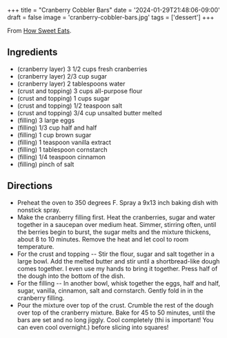 +++
title = "Cranberry Cobbler Bars"
date = '2024-01-29T21:48:06-09:00'
draft = false
image = 'cranberry-cobbler-bars.jpg'
tags = ['dessert']
+++

From [How Sweet Eats](https://www.howsweeteats.com/2020/11/cranberry-cobbler-bars/).

## Ingredients
* (cranberry layer) 3 1/2 cups fresh cranberries
* (cranberry layer) 2/3 cup sugar
* (cranberry layer) 2 tablespoons water
* (crust and topping) 3 cups all-purpose flour
* (crust and topping) 1 cups sugar
* (crust and topping) 1/2 teaspoon salt
* (crust and topping) 3/4 cup unsalted butter melted
* (filling) 3 large eggs
* (filling) 1/3 cup half and half
* (filling) 1 cup brown sugar
* (filling) 1 teaspoon vanilla extract
* (filling) 1 tablespoon cornstarch
* (filling) 1/4 teaspoon cinnamon
* (filling) pinch of salt

## Directions
* Preheat the oven to 350 degrees F. Spray a 9x13 inch baking dish with nonstick spray.
* Make the cranberry filling first. Heat the cranberries, sugar and water together in a saucepan over medium heat. Simmer, stirring often, until the berries begin to burst, the sugar melts and the mixture thickens, about 8 to 10 minutes. Remove the heat and let cool to room temperature.
* For the crust and topping -- Stir the flour, sugar and salt together in a large bowl. Add the melted butter and stir until a shortbread-like dough comes together. I even use my hands to bring it together. Press half of the dough into the bottom of the dish.
* For the filling -- In another bowl, whisk together the eggs, half and half, sugar, vanilla, cinnamon, salt and cornstarch. Gently fold in in the cranberry filling.
* Pour the mixture over top of the crust. Crumble the rest of the dough over top of the cranberry mixture. Bake for 45 to 50 minutes, until the bars are set and no long jiggly. Cool completely (thi is important! You can even cool overnight.) before slicing into squares!
